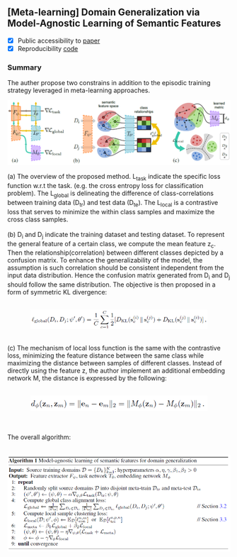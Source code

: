 ## [Meta-learning] Domain Generalization via Model-Agnostic Learning of Semantic Features
- [x] Public accessibility to [paper](https://proceedings.neurips.cc/paper/2019/file/2974788b53f73e7950e8aa49f3a306db-Paper.pdf)
- [x] Reproducibility [code](https://github.com/biomedia-mira/masf) 

### Summary
The auther propose two constrains in addition to the episodic training strategy leveraged in meta-learning approaches.
<p align="center">
  <img src="/assets/masf_im.png" alt="drawing" width="700"/>
</p>
(a) The overview of the proposed method. L<sub>task</sub> indicate the specific loss function w.r.t the task. (e.g. the cross entropy loss for classification problem). The L<sub>global</sub> is delineating the difference of class-correlations between training data (D<sub>tr</sub>) and test data (D<sub>te</sub>). The L<sub>local</sub> is a contrastive loss that serves to minimize the within class samples and maximize the cross class samples.<br \>
<br />
(b) D<sub>i</sub> and D<sub>j</sub> indicate the training dataset and testing dataset. To represent the general feature of a certain class, we compute the mean feature z<sub>c</sub>. Then the relationship(correlation) between different classes depicted by a confusion matrix. To enhance the generalizability of the model, the assumption is such correlation should be consistent independent from the input data distribution. Hence the confusion matrix generated from D<sub>i</sub> and D<sub>j</sub> should follow the same distribution. The objective is then proposed in a form of symmetric KL divergence:
<br />
<br />
<p align="center">
  <img src="/assets/L_global.png" alt="drawing" width="400"/>
</p>

<br />
(c) The mechanism of local loss function is the same with the contrastive loss, minimizing the feature distance between the same class while maximizing the distance between samples of different classes. Instead of directly using the feature z, the author implement an additional embedding network M, the distance is expressed by the following:  
<br />
<br />
<p align="center">
  <img src="/assets/L_local.png" alt="drawing" width="400"/>
</p>
<br />
<br />
The overall algorithm:
<br />
<br />
<p align="center">
  <img src="/assets/algorithm.png" alt="drawing" width="800"/>
</p>
